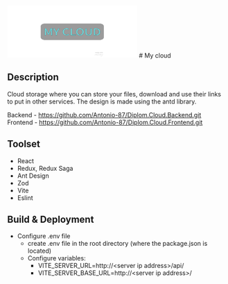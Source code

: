 <img src="assets/MyCloud.png" width="300" height="120">
# My cloud

## Description

Cloud storage where you can store your files, download and use their links to put in other
services. The design is made using the antd library.

Backend - https://github.com/Antonio-87/Diplom.Cloud.Backend.git <br />
Frontend - https://github.com/Antonio-87/Diplom.Cloud.Frontend.git

## Toolset

- React
- Redux, Redux Saga
- Ant Design
- Zod
- Vite
- Eslint

## Build & Deployment

- Configure .env file
  - create .env file in the root directory (where the package.json is located)
  - Configure variables:
    - VITE_SERVER_URL=http://\<server ip address>/api/
    - VITE_SERVER_BASE_URL=http://\<server ip address>/
